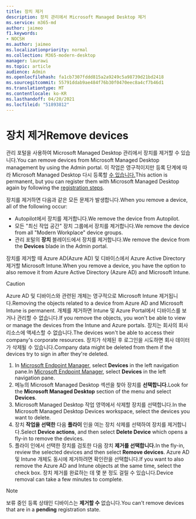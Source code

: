 ```yaml
---
title: 장치 제거
description: 장치 관리에서 Microsoft Managed Desktop 제거
ms.service: m365-md
author: jaimeo
f1.keywords:
- NOCSH
ms.author: jaimeo
ms.localizationpriority: normal
ms.collection: M365-modern-desktop
manager: laurawi
ms.topic: article
audience: Admin
ms.openlocfilehash: fa1cb7307fddd815a2a9249c5a98739d21bd2418
ms.sourcegitcommit: 55791ddab9ae484f76b30f0470eec8a4cf7b46d1
ms.translationtype: MT
ms.contentlocale: ko-KR
ms.lasthandoff: 04/20/2021
ms.locfileid: "51893812"
---
```

# <a name="remove-devices"></a><span data-ttu-id="1f849-103">장치 제거</span><span class="sxs-lookup"><span data-stu-id="1f849-103">Remove devices</span></span>

<span data-ttu-id="1f849-104">관리 포털을 사용하여 Microsoft Managed Desktop 관리에서 장치를 제거할 수 있습니다.</span><span class="sxs-lookup"><span data-stu-id="1f849-104">You can remove devices from Microsoft Managed Desktop management by using the Admin portal.</span></span> <span data-ttu-id="1f849-105">이 작업은 영구적이지만 등록 단계에 따라 Microsoft Managed Desktop 다시 등록할 [수 있습니다.](../get-started/register-devices-self.md)</span><span class="sxs-lookup"><span data-stu-id="1f849-105">This action is permanent, but you can register them with Microsoft Managed Desktop again by following the [registration steps](../get-started/register-devices-self.md).</span></span>

<span data-ttu-id="1f849-106">장치를 제거하면 다음과 같은 모든 문제가 발생합니다.</span><span class="sxs-lookup"><span data-stu-id="1f849-106">When you remove a device, all of the following occur:</span></span>

- <span data-ttu-id="1f849-107">Autopilot에서 장치를 제거합니다.</span><span class="sxs-lookup"><span data-stu-id="1f849-107">We remove the device from Autopilot.</span></span>
- <span data-ttu-id="1f849-108">모든 "최신 작업 공간" 장치 그룹에서 장치를 제거합니다.</span><span class="sxs-lookup"><span data-stu-id="1f849-108">We remove the device from  all "Modern Workplace" device groups.</span></span>
- <span data-ttu-id="1f849-109">관리 포털의 **장치** 블레이드에서 장치를 제거합니다.</span><span class="sxs-lookup"><span data-stu-id="1f849-109">We remove the device from the **Devices** blade in the Admin portal.</span></span>

<span data-ttu-id="1f849-110">장치를 제거할 때 Azure AD(Azure AD) 및 디바이스에서 Azure Active Directory 제거할 Microsoft Intune.</span><span class="sxs-lookup"><span data-stu-id="1f849-110">When you remove a device, you have the option to also remove it from Azure Active Directory (Azure AD) and Microsoft Intune.</span></span>
 
> [!CAUTION]
> <span data-ttu-id="1f849-111">Azure AD 및 디바이스와 관련된 개체는 영구적으로 Microsoft Intune 제거됩니다.</span><span class="sxs-lookup"><span data-stu-id="1f849-111">Removing the objects related to a device from Azure AD and Microsoft Intune is permanent.</span></span> <span data-ttu-id="1f849-112">개체를 제거하면 Intune 및 Azure Portal에서 디바이스를 보거나 관리할 수 없습니다.</span><span class="sxs-lookup"><span data-stu-id="1f849-112">If you remove the objects, you won't be able to view or manage the devices from the Intune and Azure portals.</span></span> <span data-ttu-id="1f849-113">장치는 회사의 회사 리소스에 액세스할 수 없습니다.</span><span class="sxs-lookup"><span data-stu-id="1f849-113">The devices won't be able to access their company's corporate resources.</span></span> <span data-ttu-id="1f849-114">장치가 삭제된 후 로그인을 시도하면 회사 데이터가 삭제될 수 있습니다.</span><span class="sxs-lookup"><span data-stu-id="1f849-114">Company data might be deleted from them if the devices try to sign in after they're deleted.</span></span>

1. <span data-ttu-id="1f849-115">In [Microsoft Endpoint Manager](https://endpoint.microsoft.com/), select **Devices** in the left navigation pane.</span><span class="sxs-lookup"><span data-stu-id="1f849-115">In [Microsoft Endpoint Manager](https://endpoint.microsoft.com/), select **Devices** in the left navigation pane.</span></span>
2. <span data-ttu-id="1f849-116">메뉴의  Microsoft Managed Desktop 섹션을 찾아 장치를 **선택합니다.**</span><span class="sxs-lookup"><span data-stu-id="1f849-116">Look for the **Microsoft Managed Desktop** section of the menu and select **Devices**.</span></span>
3. <span data-ttu-id="1f849-117">Microsoft Managed Desktop 작업 영역에서 삭제할 장치를 선택합니다.</span><span class="sxs-lookup"><span data-stu-id="1f849-117">In the Microsoft Managed Desktop Devices workspace, select the devices you want to delete.</span></span>
4. <span data-ttu-id="1f849-118">장치 **작업을 선택한** 다음 **플라이** 인을 여는 장치 삭제를 선택하여 장치를 제거합니다.</span><span class="sxs-lookup"><span data-stu-id="1f849-118">Select **Device actions**, and then select **Delete Device** which opens a fly-in to remove the devices.</span></span>
5. <span data-ttu-id="1f849-119">플라이 인에서 선택한 장치를 검토한 다음 장치 **제거를 선택합니다.**</span><span class="sxs-lookup"><span data-stu-id="1f849-119">In the fly-in, review the selected devices and then select **Remove devices**.</span></span> <span data-ttu-id="1f849-120">Azure AD 및 Intune 개체도 동시에 제거하려면 확인란을 선택합니다.</span><span class="sxs-lookup"><span data-stu-id="1f849-120">If you want to also remove the Azure AD and Intune objects at the same time, select the check box.</span></span> <span data-ttu-id="1f849-121">장치 제거를 완료하는 데 몇 분 정도 걸릴 수 있습니다.</span><span class="sxs-lookup"><span data-stu-id="1f849-121">Device removal can take a few minutes to complete.</span></span>

> [!NOTE]
> <span data-ttu-id="1f849-122">보류 중인 등록 상태인 디바이스는 **제거할 수** 없습니다.</span><span class="sxs-lookup"><span data-stu-id="1f849-122">You can't remove devices that are in a **pending** registration state.</span></span>